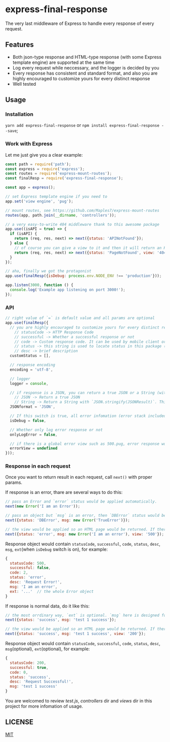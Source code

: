 # express-final-response
The very last middleware of Express to handle every response of every request.

## Features
- Both json-type response and HTML-type response (with some Express template engine) are supported at the same time
- Log every request while neccessary, and the logger is decided by you
- Every response has consistent and standard format, and also you are highly encouraged to customize yours for every distinct response
- Well tested

## Usage
### Installation
`yarn add express-final-response` or `npm install express-final-response --save`;

### Work with Express
Let me just give you a clear example:
```js
const path = require('path');
const express = require('express');
const routes = require('express-mount-routes');
const finalResp = require('express-final-response');

const app = express();

// set Express template engine if you need to
app.set('view engine', 'pug');

// mount routes, see https://github.com/Maples7/express-mount-routes
routes(app, path.join(__dirname, 'controllers'));

// a very easy-to-write 404 middleware thank to this awesome package
app.use((isAPI = true) => {
  if (isAPI) {
    return (req, res, next) => next({status: 'APINotFound'});
  } else {
    // of course you can give a view to it and then it will return an HTML page to you
    return (req, res, next) => next({status: 'PageNotFound', view: '404'});
  }
});

// aha, finally we got the protagonist
app.use(finalResp({isDebug: process.env.NODE_ENV !== 'production'}));

app.listen(3000, function () {
  console.log('Example app listening on port 3000!');
});
```

### API
```js
// right value of `=` is default value and all params are optional
app.use(finalResp({
  // you are highly encouraged to customize yours for every distinct response, see ./lib/status.json to get the essentials: 
    // statusCode -> HTTP Response Code
    // successful -> Whether a successful response or not
    // code -> Custom response code. It can be used by mobile client or front-ends to customize their own response to user. Also you'd better well classify them according to the type of response such as user module of your system or article module
    // status -> this string is used to locate status in this package (it's better than using code because it's semantic), so make sure they are unique upon most occasions. Also, the previous status would be replaced by the latter one.
    // desc -> brief description
  customStatus = [],

  // response encoding
  encoding = 'utf-8',

  // logger
  logger = console,

  // if response is a JSON, you can return a true JSON or a String (with `JSON.stringify(JSONResult)`)
    // JSON -> Return a true JSON
    // String -> Return a String with `JSON.stringify(JSONResult)`. This is prepared for some wired clients.
  JSONformat = 'JSON',

  // If this switch is true, all error infomation (error stack included) would be return to client while error occurs; If not, user would noly get error.message. This is prevent key infomation leak from hackers. And don't worry, all infomation will be logged.
  isDebug = false,

  // Whether only log error response or not
  onlyLogError = false,

  // if there is a global error view such as 500.pug, error response would be an HTML page with the defined error view. Also, you can customize it in each response with param `view`. 
  errorView = undefined
}));
```

### Response in each request
Once you want to return result in each request, call `next()` with proper params.

If response is an error, thare are several ways to do this:
```js
// pass an Error and `error` status would be applied automatically.
next(new Error('I am an Error')); 

// pass an object but `msg` is an error, then `DBError` status would be applied and returned `msg` would be 'TrueError'. This way is better than former one because it can pass more infomation.
next({status: 'DBError', msg: new Error('TrueError')});

// the view would be applied so an HTML page would be returned. If there is no view param, a JSON would be returned like above, and the infomation in the returned JSON could be used while rendering view template.
next({status: 'error', msg: new Error('I am an error'), view: '500'});
``` 
Response object would contain `statusCode`, `successful`, `code`, `status`, `desc`, `msg`, `ext`(when `isDebug` switch is on), for example:
```js
{ 
  statusCode: 500,
  successful: false,
  code: 2,
  status: 'error',
  desc: 'Request Error!',
  msg: 'I am an error',
  ext: '...'  // the whole Error object
}
```

If response is normal data, do it like this:
```js
// the most orrdinary way, `ext` is optional. `msg` here is designed for holding real data you want to return to clients or front-ends.
next({status: 'success', msg: 'test 1 success'});

// the view would be applied so an HTML page would be returned. If there is no view param, a JSON would be returned like above, and the infomation in the returned JSON could be used while rendering view template.
next({status: 'success', msg: 'test 1 success', view: '200'});
```
Response object would contain `statusCode`, `successful`, `code`, `status`, `desc`, `msg`(optional), `ext`(optional), for example:
```js
{
  statusCode: 200,
  successful: true,
  code: 0,
  status: 'success',
  desc: 'Request Successful!',
  msg: 'test 1 success' 
}
```

You are welcomed to review _test.js_, _controllers_ dir and _views_ dir in this project for more infomation of usage.

## LICENSE
[MIT](LICENSE)
